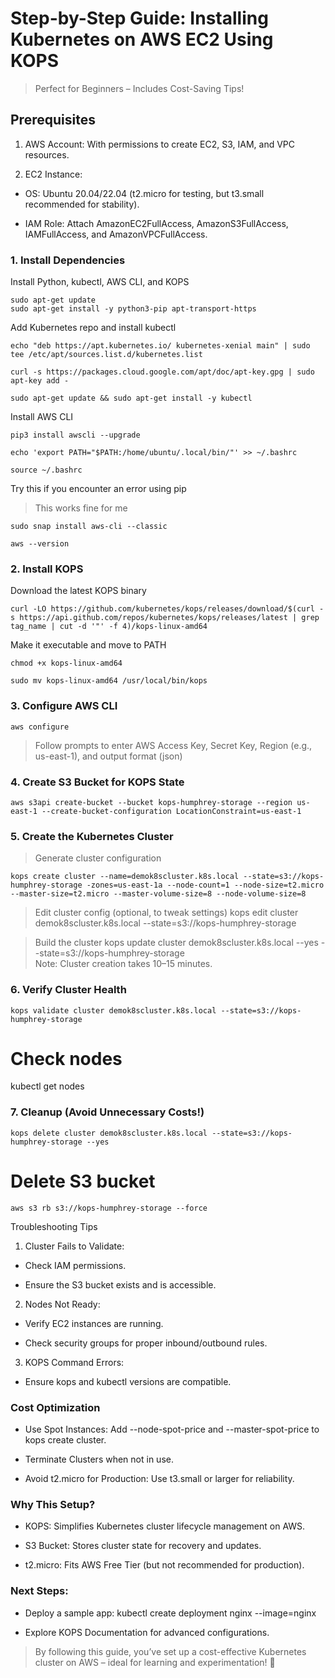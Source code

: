 # Step-by-Step Guide: Installing Kubernetes on AWS EC2 Using KOPS
> Perfect for Beginners – Includes Cost-Saving Tips!

## Prerequisites
1. AWS Account: With permissions to create EC2, S3, IAM, and VPC resources.

2. EC2 Instance:

 - OS: Ubuntu 20.04/22.04 (t2.micro for testing, but t3.small recommended for stability).

 - IAM Role: Attach AmazonEC2FullAccess, AmazonS3FullAccess, IAMFullAccess, and AmazonVPCFullAccess.


### 1. Install Dependencies

 Install Python, kubectl, AWS CLI, and KOPS
```
sudo apt-get update  
sudo apt-get install -y python3-pip apt-transport-https
```

Add Kubernetes repo and install kubectl

```
echo "deb https://apt.kubernetes.io/ kubernetes-xenial main" | sudo tee /etc/apt/sources.list.d/kubernetes.list
```
``` 
curl -s https://packages.cloud.google.com/apt/doc/apt-key.gpg | sudo apt-key add -
```
```
sudo apt-get update && sudo apt-get install -y kubectl
```

Install AWS CLI
```
pip3 install awscli --upgrade
```
```
echo 'export PATH="$PATH:/home/ubuntu/.local/bin/"' >> ~/.bashrc
```
```
source ~/.bashrc
```
Try this if you encounter an error using pip
> This works fine for me
```
sudo snap install aws-cli --classic
```
```
aws --version
```

### 2. Install KOPS
Download the latest KOPS binary
```
curl -LO https://github.com/kubernetes/kops/releases/download/$(curl -s https://api.github.com/repos/kubernetes/kops/releases/latest | grep tag_name | cut -d '"' -f 4)/kops-linux-amd64
```

Make it executable and move to PATH
```
chmod +x kops-linux-amd64
```
```
sudo mv kops-linux-amd64 /usr/local/bin/kops
```

### 3. Configure AWS CLI
```
aws configure
```
> Follow prompts to enter AWS Access Key, Secret Key, Region (e.g., us-east-1), and output format (json)


### 4. Create S3 Bucket for KOPS State
```
aws s3api create-bucket --bucket kops-humphrey-storage --region us-east-1 --create-bucket-configuration LocationConstraint=us-east-1
```

### 5. Create the Kubernetes Cluster
> Generate cluster configuration
```
kops create cluster --name=demok8scluster.k8s.local --state=s3://kops-humphrey-storage -zones=us-east-1a --node-count=1 --node-size=t2.micro --master-size=t2.micro --master-volume-size=8 --node-volume-size=8
```

> Edit cluster config (optional, to tweak settings)
kops edit cluster demok8scluster.k8s.local --state=s3://kops-humphrey-storage  

> Build the cluster
kops update cluster demok8scluster.k8s.local --yes --state=s3://kops-humphrey-storage  
>Note: Cluster creation takes 10–15 minutes.

### 6. Verify Cluster Health
```
kops validate cluster demok8scluster.k8s.local --state=s3://kops-humphrey-storage
```  

# Check nodes
kubectl get nodes  


### 7. Cleanup (Avoid Unnecessary Costs!)

```
kops delete cluster demok8scluster.k8s.local --state=s3://kops-humphrey-storage --yes  
```
# Delete S3 bucket
```
aws s3 rb s3://kops-humphrey-storage --force
```
Troubleshooting Tips
1. Cluster Fails to Validate:

  - Check IAM permissions.

 - Ensure the S3 bucket exists and is accessible.

2. Nodes Not Ready:

 - Verify EC2 instances are running.

- Check security groups for proper inbound/outbound rules.

3. KOPS Command Errors:

 - Ensure kops and kubectl versions are compatible.

### Cost Optimization
- Use Spot Instances: Add --node-spot-price and --master-spot-price to kops create cluster.

- Terminate Clusters when not in use.

- Avoid t2.micro for Production: Use t3.small or larger for reliability.

### Why This Setup?
- KOPS: Simplifies Kubernetes cluster lifecycle management on AWS.

- S3 Bucket: Stores cluster state for recovery and updates.

- t2.micro: Fits AWS Free Tier (but not recommended for production).

### Next Steps:

- Deploy a sample app: kubectl create deployment nginx --image=nginx

- Explore KOPS Documentation for advanced configurations.

> By following this guide, you’ve set up a cost-effective Kubernetes cluster on AWS – ideal for learning and experimentation! 🚀

